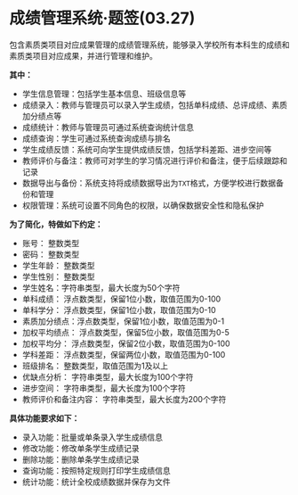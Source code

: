 # 成绩管理系统·题签(03.27)

包含素质类项目对应成果管理的成绩管理系统，能够录入学校所有本科生的成绩和素质类项目对应成果，并进行管理和维护。

**其中：**

- 学生信息管理：包括学生基本信息、班级信息等
- 成绩录入：教师与管理员可以录入学生成绩，包括单科成绩、总评成绩、素质加分绩点等
- 成绩统计：教师与管理员可通过系统查询统计信息
- 成绩查询：学生可通过系统查询成绩与排名
- 学生成绩反馈：系统可向学生提供成绩反馈，包括学科差距、进步空间等
- 教师评价与备注：教师可对学生的学习情况进行评价和备注，便于后续跟踪和记录
- 数据导出与备份：系统支持将成绩数据导出为`TXT`格式，方便学校进行数据备份和管理
- 权限管理：系统可设置不同角色的权限，以确保数据安全性和隐私保护

**为了简化，特做如下约定：**

- 账号： 整数类型
- 密码： 整数类型
- 学生年龄： 整数类型
- 学生性别： 整数类型
- 学生姓名：字符串类型，最大长度为50个字符
- 单科成绩： 浮点数类型，保留1位小数，取值范围为0-100
- 单科学分： 浮点数类型，保留1位小数，取值范围为0-10
- 素质加分绩点：浮点数类型，保留1位小数，取值范围为0-1
- 加权平均绩点： 浮点数类型，保留5位小数，取值范围为0-5
- 加权平均分： 浮点数类型，保留2位小数，取值范围为0-100
- 学科差距： 浮点数类型，保留两位小数，取值范围为0-100
- 班级排名： 整数类型，取值范围为1及以上
- 优缺点分析： 字符串类型，最大长度为100个字符
- 进步空间： 字符串类型，最大长度为100个字符
- 教师评价和备注内容： 字符串类型，最大长度为200个字符

**具体功能要求如下：**

- 录入功能：批量或单条录入学生成绩信息
- 修改功能：修改单条学生成绩记录
- 删除功能：删除单条学生成绩记录
- 查询功能：按照特定规则打印学生成绩信息
- 统计功能：统计全校成绩数据并保存为文件
